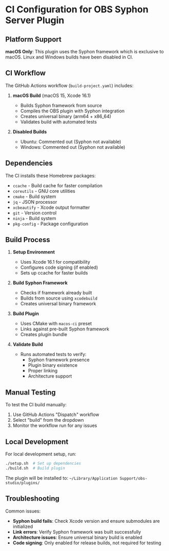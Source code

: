 # CI Configuration for OBS Syphon Server Plugin

## Platform Support

**macOS Only**: This plugin uses the Syphon framework which is exclusive to macOS. Linux and Windows builds have been disabled in CI.

## CI Workflow

The GitHub Actions workflow (`build-project.yaml`) includes:

1. **macOS Build** (macOS 15, Xcode 16.1)
   - Builds Syphon framework from source
   - Compiles the OBS plugin with Syphon integration
   - Creates universal binary (arm64 + x86_64)
   - Validates build with automated tests

2. **Disabled Builds**
   - Ubuntu: Commented out (Syphon not available)
   - Windows: Commented out (Syphon not available)

## Dependencies

The CI installs these Homebrew packages:
- `ccache` - Build cache for faster compilation
- `coreutils` - GNU core utilities
- `cmake` - Build system
- `jq` - JSON processor
- `xcbeautify` - Xcode output formatter
- `git` - Version control
- `ninja` - Build system
- `pkg-config` - Package configuration

## Build Process

1. **Setup Environment**
   - Uses Xcode 16.1 for compatibility
   - Configures code signing (if enabled)
   - Sets up ccache for faster builds

2. **Build Syphon Framework**
   - Checks if framework already built
   - Builds from source using `xcodebuild`
   - Creates universal binary framework

3. **Build Plugin**
   - Uses CMake with `macos-ci` preset
   - Links against pre-built Syphon framework
   - Creates plugin bundle

4. **Validate Build**
   - Runs automated tests to verify:
     - Syphon framework presence
     - Plugin binary existence
     - Proper linking
     - Architecture support

## Manual Testing

To test the CI build manually:

1. Use GitHub Actions "Dispatch" workflow
2. Select "build" from the dropdown
3. Monitor the workflow run for any issues

## Local Development

For local development setup, run:
```bash
./setup.sh  # Set up dependencies
./build.sh  # Build plugin
```

The plugin will be installed to:
`~/Library/Application Support/obs-studio/plugins/`

## Troubleshooting

Common issues:
- **Syphon build fails**: Check Xcode version and ensure submodules are initialized
- **Link errors**: Verify Syphon framework was built successfully  
- **Architecture issues**: Ensure universal binary build is enabled
- **Code signing**: Only enabled for release builds, not required for testing
